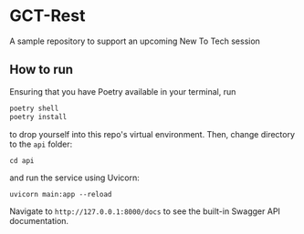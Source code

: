 # GCT-Rest

A sample repository to support an upcoming New To Tech session

## How to run

Ensuring that you have Poetry available in your terminal, run

```bash
poetry shell
poetry install
```

to drop yourself into this repo's virtual environment. Then, change directory to the `api` folder:

```
cd api
```

and run the service using Uvicorn:

```
uvicorn main:app --reload
```

Navigate to `http://127.0.0.1:8000/docs` to see the built-in Swagger API documentation.